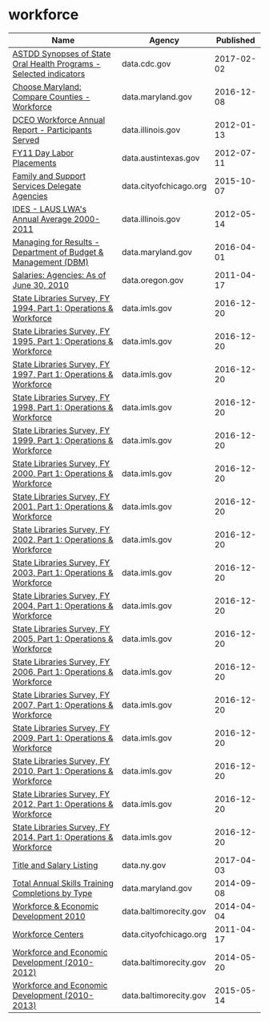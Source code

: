 # workforce

Name | Agency | Published
---- | ---- | ---------
[ASTDD Synopses of State Oral Health Programs - Selected indicators](../socrata/vwmz-4ja3.md) | data.cdc.gov | 2017-02-02
[Choose Maryland: Compare Counties - Workforce](../socrata/q7q7-usgm.md) | data.maryland.gov | 2016-12-08
[DCEO Workforce Annual Report - Participants Served](../socrata/r2kk-a4ve.md) | data.illinois.gov | 2012-01-13
[FY11 Day Labor Placements](../socrata/m9jn-qzir.md) | data.austintexas.gov | 2012-07-11
[Family and Support Services Delegate Agencies](../socrata/jmw7-ijg5.md) | data.cityofchicago.org | 2015-10-07
[IDES - LAUS LWA's Annual Average 2000-2011](../socrata/j4e8-4cec.md) | data.illinois.gov | 2012-05-14
[Managing for Results - Department of Budget & Management (DBM)](../socrata/fw4a-f33r.md) | data.maryland.gov | 2016-04-01
[Salaries: Agencies: As of June 30, 2010](../socrata/ea53-t8fq.md) | data.oregon.gov | 2011-04-17
[State Libraries Survey, FY 1994, Part 1: Operations & Workforce](../socrata/b5vx-qky6.md) | data.imls.gov | 2016-12-20
[State Libraries Survey, FY 1995, Part 1: Operations & Workforce](../socrata/fixd-rw4z.md) | data.imls.gov | 2016-12-20
[State Libraries Survey, FY 1997, Part 1: Operations & Workforce](../socrata/97tr-cf5g.md) | data.imls.gov | 2016-12-20
[State Libraries Survey, FY 1998, Part 1: Operations & Workforce](../socrata/ne6m-kay3.md) | data.imls.gov | 2016-12-20
[State Libraries Survey, FY 1999, Part 1: Operations & Workforce](../socrata/s6bx-erwg.md) | data.imls.gov | 2016-12-20
[State Libraries Survey, FY 2000, Part 1: Operations & Workforce](../socrata/xa7b-pyuw.md) | data.imls.gov | 2016-12-20
[State Libraries Survey, FY 2001, Part 1: Operations & Workforce](../socrata/qxka-nndr.md) | data.imls.gov | 2016-12-20
[State Libraries Survey, FY 2002, Part 1: Operations & Workforce](../socrata/vsm8-pjjt.md) | data.imls.gov | 2016-12-20
[State Libraries Survey, FY 2003, Part 1: Operations & Workforce](../socrata/q2nk-htvf.md) | data.imls.gov | 2016-12-20
[State Libraries Survey, FY 2004, Part 1: Operations & Workforce](../socrata/c4gq-ae2a.md) | data.imls.gov | 2016-12-20
[State Libraries Survey, FY 2005, Part 1: Operations & Workforce](../socrata/vbzm-6ydx.md) | data.imls.gov | 2016-12-20
[State Libraries Survey, FY 2006, Part 1: Operations & Workforce](../socrata/n7fh-zan2.md) | data.imls.gov | 2016-12-20
[State Libraries Survey, FY 2007, Part 1: Operations & Workforce](../socrata/inm4-3tsj.md) | data.imls.gov | 2016-12-20
[State Libraries Survey, FY 2009, Part 1: Operations & Workforce](../socrata/rna2-j7md.md) | data.imls.gov | 2016-12-20
[State Libraries Survey, FY 2010, Part 1: Operations & Workforce](../socrata/cjfg-5pz8.md) | data.imls.gov | 2016-12-20
[State Libraries Survey, FY 2012, Part 1: Operations & Workforce](../socrata/2sms-kv74.md) | data.imls.gov | 2016-12-20
[State Libraries Survey, FY 2014, Part 1: Operations & Workforce](../socrata/ega2-r6pd.md) | data.imls.gov | 2016-12-20
[Title and Salary Listing](../socrata/t3vp-5tka.md) | data.ny.gov | 2017-04-03
[Total Annual Skills Training Completions by Type](../socrata/mks5-i3nm.md) | data.maryland.gov | 2014-09-08
[Workforce & Economic Development 2010](../socrata/8e3m-6y2b.md) | data.baltimorecity.gov | 2014-04-04
[Workforce Centers](../socrata/cs4s-nsna.md) | data.cityofchicago.org | 2011-04-17
[Workforce and Economic Development (2010-2012)](../socrata/hs6f-mzje.md) | data.baltimorecity.gov | 2014-05-20
[Workforce and Economic Development (2010-2013)](../socrata/8hgm-7t56.md) | data.baltimorecity.gov | 2015-05-14


